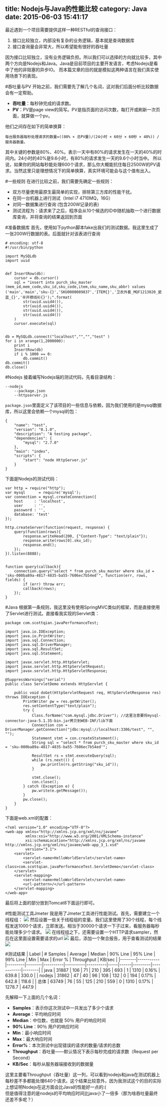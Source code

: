 title: Nodejs与Java的性能比较
category: Java
date: 2015-06-03 15:41:17
---

最近遇到一个项目需要提供这样一种RESTful的查询接口：
1. 接口比较独立，内部没有复杂的业务逻辑，基本就是查询数据库
2. 接口查询量会非常大，所以希望能有很好的吞吐量

因为接口比较独立，没有业务逻辑负担。所以我们可以选择的方向就比较多，其中两个方向是Nodejs和Java。Java是目前项目的主要开发语言，考虑Nodejs是看中了他的非阻塞的异步IO。
而本篇文章的目的就是模拟这两种语言在我们真实使用场景下的表现。

<!-- more -->

#吞吐量与PV
开始之前，我们需要先了解几个名词，这对我们后面分析比较数据会有一定帮助。
* **吞吐量**：每秒钟完成的请求数。
* **PV**：PV是page view的简写。PV是指页面的访问次数，每打开或刷新一次页面，就算做一个pv。

他们之间存在如下的简单换算：  
```
每台服务器每秒处理请求的数量=((80% × 总PV量)/(24小时 × 60分 × 60秒 × 40%)) / 服务器数量。
```
其中关键的参数是80%、40%。表示一天中有80%的请求发生在一天的40%的时间内。24小时的40%是9.6小时，有80%的请求发生一天的9.6个小时当中。
所以说，如果你的网站每秒能处理600个请求，那么你大概能抗住每日2500W的PV请求。当然这里只是理想情况下的简单换算，真实环境可能会与这个值有出入。

#一些规则
在进行比较之前，我们需要先确定一些规则：
* 双方尽量使用最原生最简单的实现，排除第三方库的性能干扰。
* 在同一台机器上进行测试（Intel i7 4710MQ，16G）
* 对同一数据集进行查询 (包含200W记录的表)
* 测试流程为：请求来了之后，程序会从10个候选的ID中随机抽取一个进行数据库查询，并将查询的结果返回到页面

#准备数据库
首先，使用如下python脚本fake出我们的测试数据。我这里生成了一张200W行数据的表。后面就针对该表进行查询
```
# encoding: utf-8
#!/usr/bin/python

import MySQLdb
import uuid


def InsertRow(db):
    cursor = db.cursor()
    sql = "insert into purch_sku_master (mem_id,mem_code,sku_id,sku_code,item,sku_name,sku_abbr) values ('main','main','sku-{}','SKU0000009837','ITEM{}','卫衣外套_MQF1213020_瓷蓝_{}','半开襟线衫{}');".format(
        str(uuid.uuid4()),
        str(uuid.uuid4()),
        str(uuid.uuid4()),
        str(uuid.uuid4())
    )
    cursor.execute(sql)


db = MySQLdb.connect("localhost","","","test" )
for i in xrange(1,2000000):
    print i
    InsertRow(db)
    if i % 1000 == 0:
        db.commit()
db.commit()
db.close()
```

#Nodejs
接着编写Nodejs端的测试代码，先看目录结构：
```
--nodejs
    --package.json
    --httpserver.js
```
`package.json`里面定义了该项目的一些信息与依赖，因为我们使用的是mysql数据库，所以这里会依赖一个mysql的包：
```
{
    "name": "test",
    "version": "0.1.0",
    "description": "A testing package",
    "dependencies": {
        "mysql": "2.7.0"
    },
    "main": "index",
    "scripts": {
        "start": "node HttpServer.js"
    }
}
```
下面是Nodejs的测试代码：
```
var http = require("http");
var mysql      = require('mysql');
var connection = mysql.createConnection({
    host     : 'localhost',
    user     : '',
    password : '',
    database: 'test'
});

http.createServer(function(request, response) {
    query(function(rows){
        response.writeHead(200, {"Content-Type": "text/plain"});
        response.write(rows[0].sku_id);
        response.end();
    });
}).listen(8888);


function query(callback){
    connection.query("select * from purch_sku_master where sku_id = 'sku-000ba89a-4817-4835-ba55-7606ec7b54ed'", function(err, rows, fields) {
        if (err) throw err;
        callback(rows);
    });
}
```

#Java
根据第一条规则，我这里没有使用SpringMVC类似的框架，而是直接使用了Servlet进行测试。直接看我实现的Servlet类：
```
package com.scottqian.javaPerformanceTest;

import java.io.IOException;
import java.io.PrintWriter;
import java.sql.Connection;
import java.sql.DriverManager;
import java.sql.ResultSet;
import java.sql.Statement;

import javax.servlet.http.HttpServlet;
import javax.servlet.http.HttpServletRequest;
import javax.servlet.http.HttpServletResponse;

@SuppressWarnings("serial")
public class ServletDemo extends HttpServlet {

    public void doGet(HttpServletRequest req, HttpServletResponse res) throws IOException {
        PrintWriter pw = res.getWriter();
        res.setContentType("text/plain");
        try {
            Class.forName("com.mysql.jdbc.Driver"); //这里注意要将mysql-connector-java-5.1.35-bin.jar拷贝到WEB-INF/lib下面
            Connection con = DriverManager.getConnection("jdbc:mysql://localhost:3306/test", "", "");
            Statement stmt = con.createStatement();
            String sql = "select * from purch_sku_master where sku_id = 'sku-000ba89a-4817-4835-ba55-7606ec7b54ed'";

            ResultSet rs = stmt.executeQuery(sql);
            while (rs.next()) {
                pw.println(rs.getString("sku_id"));
            }

            stmt.close();
            con.close();
        } catch (Exception e) {
            pw.write(e.getMessage());
        }
        pw.close();
    }
}
```
下面是web.xml的配置：
```
<?xml version="1.0" encoding="UTF-8"?>
<web-app xmlns="http://xmlns.jcp.org/xml/ns/javaee"
         xmlns:xsi="http://www.w3.org/2001/XMLSchema-instance"
         xsi:schemaLocation="http://xmlns.jcp.org/xml/ns/javaee http://xmlns.jcp.org/xml/ns/javaee/web-app_3_1.xsd"
         version="3.1">
    <servlet>
        <servlet-name>HelloWorldServlet</servlet-name>
        <servlet-class>com.scottqian.javaPerformanceTest.ServletDemo</servlet-class>
    </servlet>
    <servlet-mapping>
        <servlet-name>HelloWorldServlet</servlet-name>
        <url-pattern>/</url-pattern>
    </servlet-mapping>
</web-app>
```
最后将上面的部分放到Tomcat8下面运行即可。

#性能测试工具Jmeter
我是用了Jmeter工具进行性能测试。首先，需要建立一个线程组：
![](/Images/nodejs-vs-java-performance/1.png)
然后设置一些关于线程组的变量。我们这里使用了30个线程，每个线程发送1000个请求，立即发送。相当于30000个请求一下子过来，看服务器每秒能处理多少个请求。
![](/Images/nodejs-vs-java-performance/2.png)
在线程组之下，还需要设置一个HTTP请求sampler，然后在这里面设置需要请求的url
![](/Images/nodejs-vs-java-performance/3.png)
最后，添加一个聚合报告，用于查看测试的结果
![](/Images/nodejs-vs-java-performance/4.png)


#测试结果
| Label  | # Samples | Average | Median | 90% Line | 95% Line | 99% Line | Min | Max  | Error % | Throughput | KB/sec |
|--------|-----------|---------|--------|----------|----------|----------|-----|------|---------|------------|--------|
| java   | 31887     | 106     | 71     | 210      | 395      | 693      | 1   | 1310 | 0.16%   | 639.8      | 330.0  |
| nodejs | 31862     | 47      | 40     | 96       | 108      | 132      | 0   | 194  | 0.17%   | 642.8      | 118.6  |
| 总体   | 63749     | 76      | 55     | 125      | 210      | 559      | 0   | 1310 | 0.17%   | 1278.7     | 447.9  |

先解释一下上面的几个名词：
* **Samples**：表示你这次测试中一共发出了多少个请求
* **Average**：平均响应时间
* **Median**：中位数，也就是 50％ 用户的响应时间
* **90% Line**：90％ 用户的响应时间
* **Min**：最小响应时间
* **Max**：最大响应时间 
* **Error%**：本次测试中出现错误的请求的数量/请求的总数
* **Throughput**：吞吐量——默认情况下表示每秒完成的请求数（Request per Second）
* **KB/Sec**：每秒从服务器端接收到的数据量

这里主要看Throughput（吞吐量）这一列，可以看到nodejs和java在测试机器上每秒差不多都能处理640个请求。这个结果比较意外，因为我测试这个的目的实际上想证明Nodejs在这方面会比Java的性能好一点的:(  
但是值得注意的是nodejs的平均响应时间比java小了一倍多（那为啥吞吐量最终还差不多呢？）

